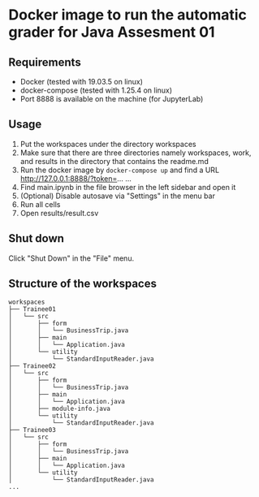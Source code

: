 # Docker image to run the automatic grader for Java Assesment 01

## Requirements

- Docker (tested with 19.03.5 on linux)
- docker-compose (tested with 1.25.4 on linux)
- Port 8888 is available on the machine (for JupyterLab)

## Usage

1. Put the workspaces under the directory workspaces
2. Make sure that there are three directories namely workspaces, work, and results in the directory that contains the readme.md
3. Run the docker image by `docker-compose up` and find a URL http://127.0.0.1:8888/?token=...
...
4. Find main.ipynb in the file browser in the left sidebar and open it
4. (Optional) Disable autosave via "Settings"  in the menu bar
5. Run all cells
6. Open results/result.csv

## Shut down

Click "Shut Down" in the "File" menu.

## Structure of the workspaces
```
workspaces
├── Trainee01
│   └── src
│       ├── form
│       │   └── BusinessTrip.java
│       ├── main
│       │   └── Application.java
│       └── utility
│           └── StandardInputReader.java
├── Trainee02
│   └── src
│       ├── form
│       │   └── BusinessTrip.java
│       ├── main
│       │   └── Application.java
│       ├── module-info.java
│       └── utility
│           └── StandardInputReader.java
├── Trainee03
│   └── src
│       ├── form
│       │   └── BusinessTrip.java
│       ├── main
│       │   └── Application.java
│       └── utility
│           └── StandardInputReader.java
...
```